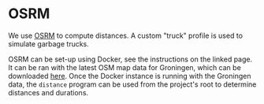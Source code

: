 # OSRM

We use [OSRM](https://github.com/Project-OSRM/osrm-backend) to compute distances.
A custom "truck" profile is used to simulate garbage trucks.

OSRM can be set-up using Docker, see the instructions on the linked page.
It can be ran with the latest OSM map data for Groningen, which can be downloaded [here](http://download.geofabrik.de/europe/netherlands/groningen.html).
Once the Docker instance is running with the Groningen data, the `distance` program can be used from the project's root to determine distances and durations.

